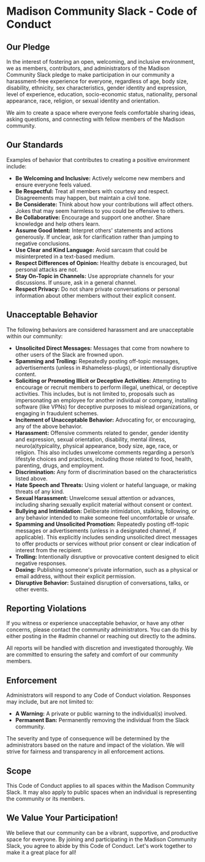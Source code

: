 # Madison Community Slack - Code of Conduct

## Our Pledge

In the interest of fostering an open, welcoming, and inclusive environment, we as members, contributors, and administrators of the Madison Community Slack pledge to make participation in our community a harassment-free experience for everyone, regardless of age, body size, disability, ethnicity, sex characteristics, gender identity and expression, level of experience, education, socio-economic status, nationality, personal appearance, race, religion, or sexual identity and orientation.

We aim to create a space where everyone feels comfortable sharing ideas, asking questions, and connecting with fellow members of the Madison community.

## Our Standards

Examples of behavior that contributes to creating a positive environment include:

* **Be Welcoming and Inclusive:** Actively welcome new members and ensure everyone feels valued.
* **Be Respectful:** Treat all members with courtesy and respect. Disagreements may happen, but maintain a civil tone.
* **Be Considerate:** Think about how your contributions will affect others. Jokes that may seem harmless to you could be offensive to others.
* **Be Collaborative:** Encourage and support one another. Share knowledge and help others learn.
* **Assume Good Intent:** Interpret others' statements and actions generously. If unclear, ask for clarification rather than jumping to negative conclusions.
* **Use Clear and Kind Language:** Avoid sarcasm that could be misinterpreted in a text-based medium.
* **Respect Differences of Opinion:** Healthy debate is encouraged, but personal attacks are not.
* **Stay On-Topic in Channels:** Use appropriate channels for your discussions. If unsure, ask in a general channel.
* **Respect Privacy:** Do not share private conversations or personal information about other members without their explicit consent.

## Unacceptable Behavior

The following behaviors are considered harassment and are unacceptable within our community:

* **Unsolicited Direct Messages:** Messages that come from nowhere to other users of the Slack are frowned upon.
* **Spamming and Trolling:** Repeatedly posting off-topic messages, advertisements (unless in #shameless-plugs), or intentionally disruptive content.
* **Soliciting or Promoting Illicit or Deceptive Activities:** Attempting to encourage or recruit members to perform illegal, unethical, or deceptive activities. This includes, but is not limited to, proposals such as impersonating an employee for another individual or company, installing software (like VPNs) for deceptive purposes to mislead organizations, or engaging in fraudulent schemes.
* **Incitement of Unacceptable Behavior:** Advocating for, or encouraging, any of the above behavior.
* **Harassment:** Offensive comments related to gender, gender identity and expression, sexual orientation, disability, mental illness, neuro(a)typicality, physical appearance, body size, age, race, or religion. This also includes unwelcome comments regarding a person’s lifestyle choices and practices, including those related to food, health, parenting, drugs, and employment.
* **Discrimination:** Any form of discrimination based on the characteristics listed above.
* **Hate Speech and Threats:** Using violent or hateful language, or making threats of any kind.
* **Sexual Harassment:** Unwelcome sexual attention or advances, including sharing sexually explicit material without consent or context.
* **Bullying and Intimidation:** Deliberate intimidation, stalking, following, or any behavior intended to make someone feel uncomfortable or unsafe.
* **Spamming and Unsolicited Promotion:** Repeatedly posting off-topic messages or advertisements (unless in a designated channel, if applicable). This explicitly includes sending unsolicited direct messages to offer products or services without prior consent or clear indication of interest from the recipient.
* **Trolling:** Intentionally disruptive or provocative content designed to elicit negative responses.
* **Doxing:** Publishing someone's private information, such as a physical or email address, without their explicit permission.
* **Disruptive Behavior:** Sustained disruption of conversations, talks, or other events.

## Reporting Violations

If you witness or experience unacceptable behavior, or have any other concerns, please contact the community administrators. You can do this by either posting in the #admin channel or reaching out directly to the admins.

All reports will be handled with discretion and investigated thoroughly. We are committed to ensuring the safety and comfort of our community members.

## Enforcement

Administrators will respond to any Code of Conduct violation. Responses may include, but are not limited to:

* **A Warning:** A private or public warning to the individual(s) involved.
* **Permanent Ban:** Permanently removing the individual from the Slack community.

The severity and type of consequence will be determined by the administrators based on the nature and impact of the violation. We will strive for fairness and transparency in all enforcement actions.

## Scope

This Code of Conduct applies to all spaces within the Madison Community Slack. It may also apply to public spaces when an individual is representing the community or its members.

## We Value Your Participation!

We believe that our community can be a vibrant, supportive, and productive space for everyone. By joining and participating in the Madison Community Slack, you agree to abide by this Code of Conduct. Let's work together to make it a great place for all!
